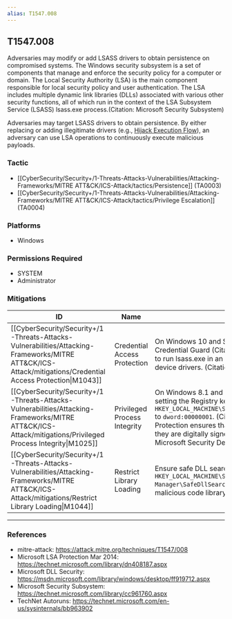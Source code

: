 ```yaml
---
alias: T1547.008
---
```


## T1547.008

Adversaries may modify or add LSASS drivers to obtain persistence on compromised systems. The Windows security subsystem is a set of components that manage and enforce the security policy for a computer or domain. The Local Security Authority (LSA) is the main component responsible for local security policy and user authentication. The LSA includes multiple dynamic link libraries (DLLs) associated with various other security functions, all of which run in the context of the LSA Subsystem Service (LSASS) lsass.exe process.(Citation: Microsoft Security Subsystem)

Adversaries may target LSASS drivers to obtain persistence. By either replacing or adding illegitimate drivers (e.g., [Hijack Execution Flow](https://attack.mitre.org/techniques/T1574)), an adversary can use LSA operations to continuously execute malicious payloads.


### Tactic
- [[CyberSecurity/Security+/1-Threats-Attacks-Vulnerabilities/Attacking-Frameworks/MITRE ATT&CK/ICS-Attack/tactics/Persistence]] (TA0003)
- [[CyberSecurity/Security+/1-Threats-Attacks-Vulnerabilities/Attacking-Frameworks/MITRE ATT&CK/ICS-Attack/tactics/Privilege Escalation]] (TA0004)

### Platforms
- Windows

### Permissions Required
- SYSTEM
- Administrator

### Mitigations

| ID | Name | Description |
| --- | --- | --- |
| [[CyberSecurity/Security+/1-Threats-Attacks-Vulnerabilities/Attacking-Frameworks/MITRE ATT&CK/ICS-Attack/mitigations/Credential Access Protection\|M1043]] | Credential Access Protection | On Windows 10 and Server 2016, enable Windows Defender Credential Guard (Citation: Microsoft Enable Cred Guard April 2017) to run lsass.exe in an isolated virtualized environment without any device drivers. (Citation: Microsoft Credential Guard April 2017) |
| [[CyberSecurity/Security+/1-Threats-Attacks-Vulnerabilities/Attacking-Frameworks/MITRE ATT&CK/ICS-Attack/mitigations/Privileged Process Integrity\|M1025]] | Privileged Process Integrity | On Windows 8.1 and Server 2012 R2, enable LSA Protection by setting the Registry key <code>HKEY_LOCAL_MACHINE\\SYSTEM\\CurrentControlSet\\Control\\Lsa\\RunAsPPL</code> to <code>dword:00000001</code>. (Citation: Microsoft LSA Protection Mar 2014) LSA Protection ensures that LSA plug-ins and drivers are only loaded if they are digitally signed with a Microsoft signature and adhere to the Microsoft Security Development Lifecycle (SDL) process guidance.  |
| [[CyberSecurity/Security+/1-Threats-Attacks-Vulnerabilities/Attacking-Frameworks/MITRE ATT&CK/ICS-Attack/mitigations/Restrict Library Loading\|M1044]] | Restrict Library Loading | Ensure safe DLL search mode is enabled <code>HKEY_LOCAL_MACHINE\\System\\CurrentControlSet\\Control\\Session Manager\\SafeDllSearchMode</code> to mitigate risk that lsass.exe loads a malicious code library. (Citation: Microsoft DLL Security) |


---
### References

- mitre-attack: https://attack.mitre.org/techniques/T1547/008
- Microsoft LSA Protection Mar 2014: https://technet.microsoft.com/library/dn408187.aspx
- Microsoft DLL Security: https://msdn.microsoft.com/library/windows/desktop/ff919712.aspx
- Microsoft Security Subsystem: https://technet.microsoft.com/library/cc961760.aspx
- TechNet Autoruns: https://technet.microsoft.com/en-us/sysinternals/bb963902
